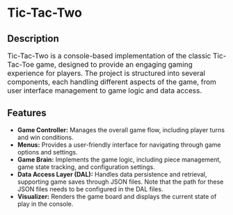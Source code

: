 <h1>Tic-Tac-Two</h1>

<h2>Description</h2>
<p style="font-size: 16px;">Tic-Tac-Two is a console-based implementation of the classic Tic-Tac-Toe game, designed to provide an engaging gaming experience for players. The project is structured into several components, each handling different aspects of the game, from user interface management to game logic and data access.</p>

<h2>Features</h2>
<ul style="font-size: 14px;">
    <li><strong>Game Controller:</strong> Manages the overall game flow, including player turns and win conditions.</li>
    <li><strong>Menus:</strong> Provides a user-friendly interface for navigating through game options and settings.</li>
    <li><strong>Game Brain:</strong> Implements the game logic, including piece management, game state tracking, and configuration settings.</li>
    <li><strong>Data Access Layer (DAL):</strong> Handles data persistence and retrieval, supporting game saves through JSON files. Note that the path for these JSON files needs to be configured in the DAL files.</li>
    <li><strong>Visualizer:</strong> Renders the game board and displays the current state of play in the console.</li>
</ul>
